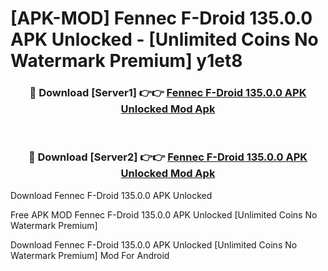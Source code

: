 # [APK-MOD] Fennec F-Droid 135.0.0 APK Unlocked - [Unlimited Coins No Watermark Premium] y1et8



<div align="center">
<h3>🔴 Download [Server1] 👉👉 <a href="https://momento.my/?title=Fennec_F-Droid_135.0.0_APK_Unlocked">Fennec F-Droid 135.0.0 APK Unlocked Mod Apk</a></h3><br>

<h3>🔴 Download [Server2] 👉👉 <a href="https://momento.my/?title=Fennec_F-Droid_135.0.0_APK_Unlocked">Fennec F-Droid 135.0.0 APK Unlocked Mod Apk</a></h3>
</div>



Download Fennec F-Droid 135.0.0 APK Unlocked 

Free APK MOD Fennec F-Droid 135.0.0 APK Unlocked [Unlimited Coins No Watermark Premium]

Download Fennec F-Droid 135.0.0 APK Unlocked [Unlimited Coins No Watermark Premium] Mod For Android
